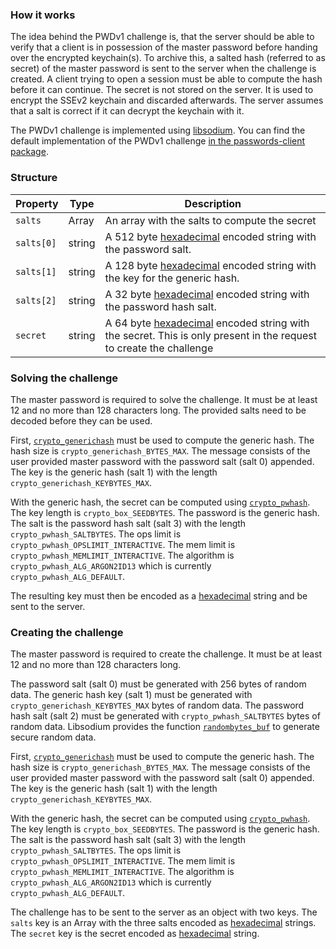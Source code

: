 ### How it works
The idea behind the PWDv1 challenge is, that the server should be able to verify that a client is in possession of the master password before handing over the encrypted keychain(s).
To archive this, a salted hash (referred to as secret) of the master password is sent to the server when the challenge is created.
A client trying to open a session must be able to compute the hash before it can continue.
The secret is not stored on the server.
It is used to encrypt the SSEv2 keychain and discarded afterwards.
The server assumes that a salt is correct if it can decrypt the keychain with it.

The PWDv1 challenge is implemented using [libsodium](https://download.libsodium.org/doc/bindings_for_other_languages).
You can find the default implementation of the PWDv1 challenge [in the passwords-client package](https://git.mdns.eu/nextcloud/passwords-client/blob/master/src/Authorization/Challenge/PWDv1Challenge.js).


### Structure
| Property | Type | Description |
| --- | --- | --- |
| `salts` | Array | An array with the salts to compute the secret |
| `salts[0]` | string | A 512 byte [hexadecimal](https://download.libsodium.org/doc/helpers#hexadecimal-encoding-decoding) encoded string with the password salt. |
| `salts[1]` | string | A 128 byte [hexadecimal](https://download.libsodium.org/doc/helpers#hexadecimal-encoding-decoding) encoded string with the key for the generic hash. |
| `salts[2]` | string | A 32 byte [hexadecimal](https://download.libsodium.org/doc/helpers#hexadecimal-encoding-decoding) encoded string with the password hash salt. |
| `secret`   | string | A 64 byte [hexadecimal](https://download.libsodium.org/doc/helpers#hexadecimal-encoding-decoding) encoded string with the secret. This is only present in the request to create the challenge |


### Solving the challenge
The master password is required to solve the challenge.
It must be at least 12 and no more than 128 characters long.
The provided salts need to be decoded before they can be used.

First, [`crypto_generichash`](https://download.libsodium.org/doc/hashing/generic_hashing#usage) must be used to compute the generic hash.
The hash size is `crypto_generichash_BYTES_MAX`.
The message consists of the user provided master password with the password salt (salt 0) appended.
The key is the generic hash (salt 1) with the length `crypto_generichash_KEYBYTES_MAX`.

With the generic hash, the secret can be computed using [`crypto_pwhash`](https://download.libsodium.org/doc/password_hashing/default_phf#example-1-key-derivation).
The key length is `crypto_box_SEEDBYTES`.
The password is the generic hash.
The salt is the password hash salt (salt 3) with the length `crypto_pwhash_SALTBYTES`.
The ops limit is `crypto_pwhash_OPSLIMIT_INTERACTIVE`.
The mem limit is `crypto_pwhash_MEMLIMIT_INTERACTIVE`.
The algorithm is `crypto_pwhash_ALG_ARGON2ID13` which is currently `crypto_pwhash_ALG_DEFAULT`.

The resulting key must then be encoded as a [hexadecimal](https://download.libsodium.org/doc/helpers#hexadecimal-encoding-decoding) string and be sent to the server.


### Creating the challenge
The master password is required to create the challenge.
It must be at least 12 and no more than 128 characters long.

The password salt (salt 0) must be generated with 256 bytes of random data.
The generic hash key (salt 1) must be generated with `crypto_generichash_KEYBYTES_MAX` bytes of random data.
The password hash salt (salt 2) must be generated with `crypto_pwhash_SALTBYTES` bytes of random data.
Libsodium provides the function [`randombytes_buf`](https://download.libsodium.org/doc/generating_random_data#usage) to generate secure random data.

First, [`crypto_generichash`](https://download.libsodium.org/doc/hashing/generic_hashing#usage) must be used to compute the generic hash.
The hash size is `crypto_generichash_BYTES_MAX`.
The message consists of the user provided master password with the password salt (salt 0) appended.
The key is the generic hash (salt 1) with the length `crypto_generichash_KEYBYTES_MAX`.

With the generic hash, the secret can be computed using [`crypto_pwhash`](https://download.libsodium.org/doc/password_hashing/default_phf#example-1-key-derivation).
The key length is `crypto_box_SEEDBYTES`.
The password is the generic hash.
The salt is the password hash salt (salt 3) with the length `crypto_pwhash_SALTBYTES`.
The ops limit is `crypto_pwhash_OPSLIMIT_INTERACTIVE`.
The mem limit is `crypto_pwhash_MEMLIMIT_INTERACTIVE`.
The algorithm is `crypto_pwhash_ALG_ARGON2ID13` which is currently `crypto_pwhash_ALG_DEFAULT`.

The challenge has to be sent to the server as an object with two keys.
The `salts` key is an Array with the three salts encoded as [hexadecimal](https://download.libsodium.org/doc/helpers#hexadecimal-encoding-decoding) strings.
The `secret` key is the secret encoded as [hexadecimal](https://download.libsodium.org/doc/helpers#hexadecimal-encoding-decoding) string.
